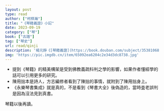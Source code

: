 ```yaml
---
layout: post
type: read
author: ["柯棋瀚"]
title: "《琴籍義證》小記"
date: 2023-09-19
category: ["琴"]
book: ["古譜"]
tag: ["琴史"]
url: read/qinji
description: '楊元錚《[琴籍義證](https://book.douban.com/subject/35381068/)》小記，還沒讀琴籍正文，以後再說。'
img: 'https://pic.imgdb.cn/item/65092ea6204c2e34d3dc8738.jpg'
---
```


- 提到《琴籍》的精美構架是受到佛教義疏科判之學的影響，如果作者懂經學的話可以引用更多的研究。
- 陳用拙本是詩人，方志編修者看到了陳拙的事情，就附到了陳用拙身上。
- 《永樂琴書集成》就是真的，不是看到《琴書大全》後偽造的，當時査老誤判是因為沒法見到真書。

琴籍以後再讀。
